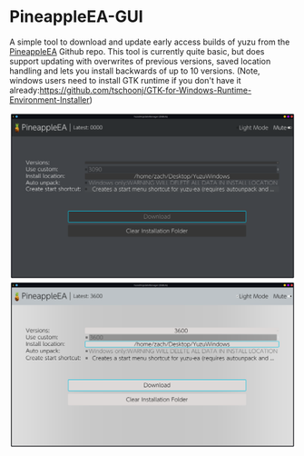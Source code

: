 # PineappleEA-GUI
A simple tool to download and update early access builds of yuzu from the [PineappleEA](https://github.com/pineappleEA/pineapple-src "PineappleEA") Github repo. This tool is currently quite basic, but does support updating with overwrites of previous versions, saved location handling and lets you install backwards of up to 10 versions.
(Note, windows users need to install GTK runtime if you don't have it already:https://github.com/tschoonj/GTK-for-Windows-Runtime-Environment-Installer)


![](https://github.com/ZachAR3/PineappleEA-GUI/blob/2.1/Demo1.png?raw=true)![](https://github.com/ZachAR3/PineappleEA-GUI/blob/2.1/Demo2.png?raw=true)
